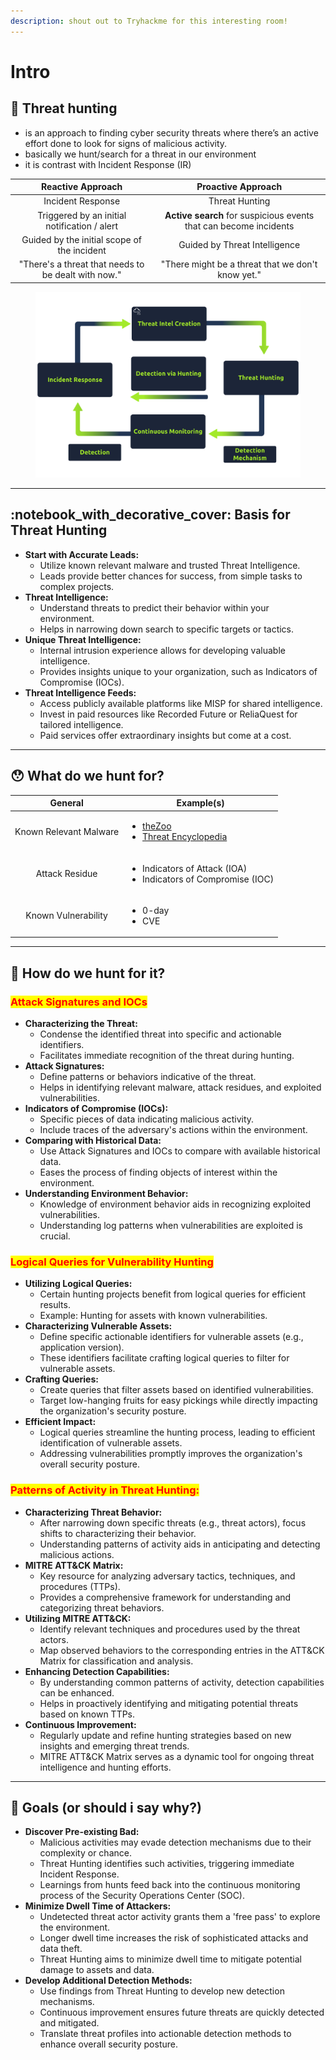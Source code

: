 ```yaml
---
description: shout out to Tryhackme for this interesting room!
---
```


# Intro

## :book: Threat hunting&#x20;

* is an approach to finding cyber security threats where there’s an active effort done to look for signs of malicious activity.
* basically we hunt/search for a threat in our environment
* it is contrast with Incident Response (IR)

|                  Reactive Approach                  |                         Proactive Approach                        |
| :-------------------------------------------------: | :---------------------------------------------------------------: |
|                  Incident Response                  |                           Threat Hunting                          |
|     Triggered by an initial notification / alert    | **Active search** for suspicious events that can become incidents |
|     Guided by the initial scope of the incident     |                   Guided by Threat Intelligence                   |
| "There's a threat that needs to be dealt with now." |         "There might be a threat that we don't know yet."         |

<figure><img src="../.gitbook/assets/image (9) (1).png" alt=""><figcaption></figcaption></figure>

***

## :notebook\_with\_decorative\_cover: Basis for Threat Hunting

* **Start with Accurate Leads:**
  * Utilize known relevant malware and trusted Threat Intelligence.
  * Leads provide better chances for success, from simple tasks to complex projects.
* **Threat Intelligence:**
  * Understand threats to predict their behavior within your environment.
  * Helps in narrowing down search to specific targets or tactics.
* **Unique Threat Intelligence:**
  * Internal intrusion experience allows for developing valuable intelligence.
  * Provides insights unique to your organization, such as Indicators of Compromise (IOCs).
* **Threat Intelligence Feeds:**
  * Access publicly available platforms like MISP for shared intelligence.
  * Invest in paid resources like Recorded Future or ReliaQuest for tailored intelligence.
  * Paid services offer extraordinary insights but come at a cost.

***

## :hushed: What do we hunt for?

|         General        | Example(s)                                                                                                                                                                |
| :--------------------: | ------------------------------------------------------------------------------------------------------------------------------------------------------------------------- |
| Known Relevant Malware | <ul><li><a href="https://github.com/ytisf/theZoo">theZoo</a></li><li><a href="https://www.trendmicro.com/vinfo/us/threat-encyclopedia/">Threat Encyclopedia</a></li></ul> |
|     Attack Residue     | <ul><li>Indicators of Attack (IOA)</li><li>Indicators of Compromise (IOC)</li></ul>                                                                                       |
|   Known Vulnerability  | <ul><li>0-day</li><li>CVE</li></ul>                                                                                                                                       |

***

## :thinking: How do we hunt for it?

### <mark style="color:red;">Attack Signatures and IOCs</mark>

* **Characterizing the Threat:**
  * Condense the identified threat into specific and actionable identifiers.
  * Facilitates immediate recognition of the threat during hunting.
* **Attack Signatures:**
  * Define patterns or behaviors indicative of the threat.
  * Helps in identifying relevant malware, attack residues, and exploited vulnerabilities.
* **Indicators of Compromise (IOCs):**
  * Specific pieces of data indicating malicious activity.
  * Include traces of the adversary's actions within the environment.
* **Comparing with Historical Data:**
  * Use Attack Signatures and IOCs to compare with available historical data.
  * Eases the process of finding objects of interest within the environment.
* **Understanding Environment Behavior:**
  * Knowledge of environment behavior aids in recognizing exploited vulnerabilities.
  * Understanding log patterns when vulnerabilities are exploited is crucial.

### <mark style="color:red;">**Logical Queries for Vulnerability Hunting**</mark>

* **Utilizing Logical Queries:**
  * Certain hunting projects benefit from logical queries for efficient results.
  * Example: Hunting for assets with known vulnerabilities.
* **Characterizing Vulnerable Assets:**
  * Define specific actionable identifiers for vulnerable assets (e.g., application version).
  * These identifiers facilitate crafting logical queries to filter for vulnerable assets.
* **Crafting Queries:**
  * Create queries that filter assets based on identified vulnerabilities.
  * Target low-hanging fruits for easy pickings while directly impacting the organization's security posture.
* **Efficient Impact:**
  * Logical queries streamline the hunting process, leading to efficient identification of vulnerable assets.
  * Addressing vulnerabilities promptly improves the organization's overall security posture.

### <mark style="color:red;">**Patterns of Activity in Threat Hunting:**</mark>

* **Characterizing Threat Behavior:**
  * After narrowing down specific threats (e.g., threat actors), focus shifts to characterizing their behavior.
  * Understanding patterns of activity aids in anticipating and detecting malicious actions.
* **MITRE ATT\&CK Matrix:**
  * Key resource for analyzing adversary tactics, techniques, and procedures (TTPs).
  * Provides a comprehensive framework for understanding and categorizing threat behaviors.
* **Utilizing MITRE ATT\&CK:**
  * Identify relevant techniques and procedures used by the threat actors.
  * Map observed behaviors to the corresponding entries in the ATT\&CK Matrix for classification and analysis.
* **Enhancing Detection Capabilities:**
  * By understanding common patterns of activity, detection capabilities can be enhanced.
  * Helps in proactively identifying and mitigating potential threats based on known TTPs.
* **Continuous Improvement:**
  * Regularly update and refine hunting strategies based on new insights and emerging threat trends.
  * MITRE ATT\&CK Matrix serves as a dynamic tool for ongoing threat intelligence and hunting efforts.

***

## :dart: Goals (or should i say why?)

* **Discover Pre-existing Bad:**
  * Malicious activities may evade detection mechanisms due to their complexity or chance.
  * Threat Hunting identifies such activities, triggering immediate Incident Response.
  * Learnings from hunts feed back into the continuous monitoring process of the Security Operations Center (SOC).
* **Minimize Dwell Time of Attackers:**
  * Undetected threat actor activity grants them a 'free pass' to explore the environment.
  * Longer dwell time increases the risk of sophisticated attacks and data theft.
  * Threat Hunting aims to minimize dwell time to mitigate potential damage to assets and data.
* **Develop Additional Detection Methods:**
  * Use findings from Threat Hunting to develop new detection mechanisms.
  * Continuous improvement ensures future threats are quickly detected and mitigated.
  * Translate threat profiles into actionable detection methods to enhance overall security posture.
